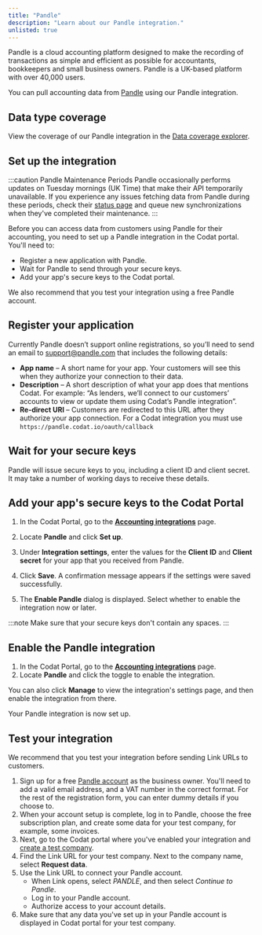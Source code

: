 ```yaml
---
title: "Pandle"
description: "Learn about our Pandle integration."
unlisted: true
---
```



Pandle is a cloud accounting platform designed to make the recording of transactions as simple and efficient as possible for accountants, bookkeepers and small business owners. Pandle is a UK-based platform with over 40,000 users.

You can pull accounting data from <a className="external" href="http://www.pandle.com">Pandle</a> using our Pandle integration.

## Data type coverage

View the coverage of our Pandle integration in the <a className="external" href="https://knowledge.codat.io/supported-features/accounting?view=tab-by-integration&integrationKey=vjms" target="_blank">Data coverage explorer</a>.

## Set up the integration

:::caution Pandle Maintenance Periods
Pandle occasionally performs updates on Tuesday mornings (UK Time) that make their API temporarily unavailable. If you experience any issues fetching data from Pandle during these periods, check their [status page](http://status.pandle.com/) and queue new synchronizations when they've completed their maintenance.
:::

Before you can access data from customers using Pandle for their accounting, you need to set up a Pandle integration in the Codat portal. You'll need to:

- Register a new application with Pandle.
- Wait for Pandle to send through your secure keys.
- Add your app's secure keys to the Codat portal.

We also recommend that you test your integration using a free Pandle account.

## Register your application

Currently Pandle doesn’t support online registrations, so you’ll need to send an email to [support@pandle.com](mailto:support@pandle.com) that includes the following details:

- **App name** – A short name for your app. Your customers will see this when they authorize your connection to their data.
- **Description** – A short description of what your app does that mentions Codat. For example: “As lenders, we’ll connect to our customers’ accounts to view or update them using Codat’s Pandle integration”.
- **Re-direct URI** – Customers are redirected to this URL after they authorize your app connection. For a Codat integration you must use `https://pandle.codat.io/oauth/callback`

## Wait for your secure keys

Pandle will issue secure keys to you, including a client ID and client secret. It may take a number of working days to receive these details.

## Add your app's secure keys to the Codat Portal

1. In the Codat Portal, go to the <a className="external" href="https://app.codat.io/settings/integrations/accounting" target="_blank">**Accounting integrations**</a> page.

2. Locate **Pandle** and click **Set up**.

3. Under **Integration settings**, enter the values for the **Client ID** and **Client secret** for your app that you received from Pandle.

4. Click **Save**. A confirmation message appears if the settings were saved successfully.

5. The **Enable Pandle** dialog is displayed. Select whether to enable the integration now or later.

:::note
Make sure that your secure keys don't contain any spaces.
:::

## Enable the Pandle integration

1. In the Codat Portal, go to the <a className="external" href="https://app.codat.io/settings/integrations/accounting" target="blank">**Accounting integrations**</a> page.
2. Locate **Pandle** and click the toggle to enable the integration.

You can also click **Manage** to view the integration's settings page, and then enable the integration from there.

Your Pandle integration is now set up.

## Test your integration

We recommend that you test your integration before sending Link URLs to customers.

1. Sign up for a free <a href="https://my.pandle.com/users/sign_up" target="_blank">Pandle account</a> as the business owner. You'll need to add a valid email address, and a VAT number in the correct format. For the rest of the registration form, you can enter dummy details if you choose to.
2. When your account setup is complete, log in to Pandle, choose the free subscription plan, and create some data for your test company, for example, some invoices.
3. Next, go to the Codat portal where you've enabled your integration and [create a test company](/configure/portal/companies#add-a-new-company).
4. Find the Link URL for your test company. Next to the company name, select **Request data**.
5. Use the Link URL to connect your Pandle account.
   - When Link opens, select _PANDLE_, and then select _Continue to Pandle_.
   - Log in to your Pandle account.
   - Authorize access to your account details.
6. Make sure that any data you've set up in your Pandle account is displayed in Codat portal for your test company.
